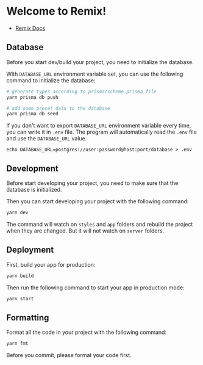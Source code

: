 # Welcome to Remix!

- [Remix Docs](https://remix.run/docs)

## Database

Before you start dev/build your project, you need to initialize the database.

With `DATABASE_URL` environment variable set, you can use the following command to initialize the database:

```sh
# generate types according to prisma/scheme.prisma file
yarn prisma db push

# add some preset data to the database
yarn prisma db seed
```

If you don't want to export `DATABASE_URL` environment variable every time, you can write it in `.env` file. The program will automatically read the `.env` file and use the `DATABASE_URL` value.

```
echo DATABASE_URL=postgres://user:password@host:port/database > .env
```

## Development

Before start developing your project, you need to make sure that the database is initialized.

Then you can start developing your project with the following command:

```sh
yarn dev
```

The command will watch on `styles` and `app` folders and rebuild the project when they are changed. But it will not watch on `server` folders.

## Deployment

First, build your app for production:

```sh
yarn build
```

Then run the following command to start your app in production mode:

```sh
yarn start
```

## Formatting

Format all the code in your project with the following command:

```sh
yarn fmt
```

Before you commit, please format your code first.
